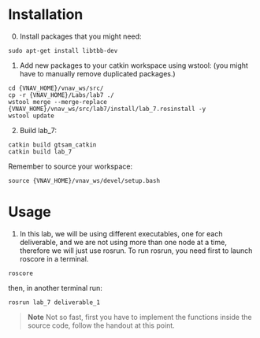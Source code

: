 # Installation

0. Install packages that you might need:
```
sudo apt-get install libtbb-dev
```

1. Add new packages to your catkin workspace using wstool: (you might have to manually remove duplicated packages.)
```
cd {VNAV_HOME}/vnav_ws/src/
cp -r {VNAV_HOME}/Labs/lab7 ./
wstool merge --merge-replace {VNAV_HOME}/vnav_ws/src/lab7/install/lab_7.rosinstall -y
wstool update
```

2. Build lab_7:
```
catkin build gtsam_catkin
catkin build lab_7
```

Remember to source your workspace:
```
source {VNAV_HOME}/vnav_ws/devel/setup.bash
```

# Usage

1. In this lab, we will be using different executables, one for each deliverable, and we are not using more than one node at a time, therefore we will just use rosrun.
To run rosrun, you need first to launch roscore in a terminal.
```
roscore
```
then, in another terminal run:
```
rosrun lab_7 deliverable_1
```
> **Note** Not so fast, first you have to implement the functions inside the source code, follow the handout at this point.
